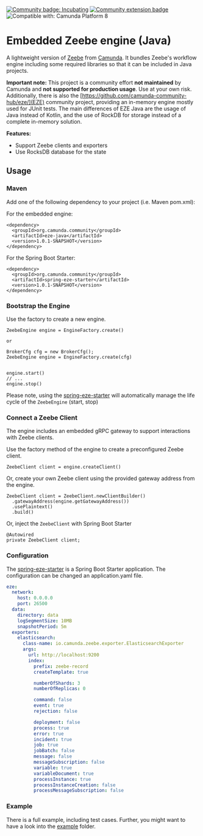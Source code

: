 [![Community badge: Incubating](https://img.shields.io/badge/Lifecycle-Incubating-blue)](https://github.com/Camunda-Community-Hub/community/blob/main/extension-lifecycle.md#incubating-)
[![Community extension badge](https://img.shields.io/badge/Community%20Extension-An%20open%20source%20community%20maintained%20project-FF4700)](https://github.com/camunda-community-hub/community)
![Compatible with: Camunda Platform 8](https://img.shields.io/badge/Compatible%20with-Camunda%20Platform%208-0072Ce)

# Embedded Zeebe engine (Java)

A lightweight version of [Zeebe](https://github.com/camunda-cloud/zeebe) from [Camunda](https://camunda.com). It bundles
Zeebe's workflow engine including some required libraries so that it can be included in Java projects.

**Important note:** This project is a community effort **not maintained** by Camunda and **not supported for production usage**. Use at your own risk. Additionally, there is also the [https://github.com/camunda-community-hub/eze/](EZE) community project, providing an in-memory engine mostly used for JUnit tests. The main differences of EZE Java are the usage of Java instead of Kotlin, and the use of RockDB for storage instead of a complete in-memory solution.

**Features:**

* Support Zeebe clients and exporters
* Use RocksDB database for the state

## Usage

### Maven

Add one of the following dependency to your project (i.e. Maven pom.xml):

For the embedded engine:

```
<dependency>
  <groupId>org.camunda.community</groupId>
  <artifactId>eze-java</artifactId>
  <version>1.0.1-SNAPSHOT</version>
</dependency>
```

For the Spring Boot Starter:

```
<dependency>
  <groupId>org.camunda.community</groupId>
  <artifactId>spring-eze-starter</artifactId>
  <version>1.0.1-SNAPSHOT</version>
</dependency>
```

### Bootstrap the Engine

Use the factory to create a new engine.

```
ZeebeEngine engine = EngineFactory.create()

or

BrokerCfg cfg = new BrokerCfg();
ZeebeEngine engine = EngineFactory.create(cfg)


engine.start()
// ...
engine.stop()
```

Please note, using the [spring-eze-starter](spring-eze-starter/) will automatically manage the life cycle of the `ZeebeEngine` (start, stop)

### Connect a Zeebe Client

The engine includes an embedded gRPC gateway to support interactions with Zeebe clients.

Use the factory method of the engine to create a preconfigured Zeebe client.

```
ZeebeClient client = engine.createClient()
```

Or, create your own Zeebe client using the provided gateway address from the engine.

```
ZeebeClient client = ZeebeClient.newClientBuilder()
  .gatewayAddress(engine.getGatewayAddress())
  .usePlaintext()
  .build()
```

Or, inject the `ZeebeClient` with Spring Boot Starter

```
@Autowired
private ZeebeClient client;
```

### Configuration

The [spring-eze-starter](spring-eze-starter/) is a Spring Boot Starter application. The configuration can be changed an application.yaml file.

```yaml
eze:
  network:
    host: 0.0.0.0
    port: 26500
  data:
    directory: data
    logSegmentSize: 10MB
    snapshotPeriod: 5m
  exporters:
    elasticsearch:
      class-name: io.camunda.zeebe.exporter.ElasticsearchExporter
      args:
        url: http://localhost:9200
        index:
          prefix: zeebe-record
          createTemplate: true

          numberOfShards: 3
          numberOfReplicas: 0

          command: false
          event: true
          rejection: false

          deployment: false
          process: true
          error: true
          incident: true
          job: true
          jobBatch: false
          message: false
          messageSubscription: false
          variable: true
          variableDocument: true
          processInstance: true
          processInstanceCreation: false
          processMessageSubscription: false

```

### Example

There is a full example, including test cases. Further, you might want to have a look into the [example](example/) folder.

